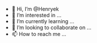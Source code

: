 - 👋 Hi, I’m @Henryek
- 👀 I’m interested in ...
- 🌱 I’m currently learning ...
- 💞️ I’m looking to collaborate on ...
- 📫 How to reach me ...

<!---
Henryek/Henryek is a ✨ special ✨ repository because its `README.md` (this file) appears on your GitHub profile.
You can click the Preview link to take a look at your changes.
--->
